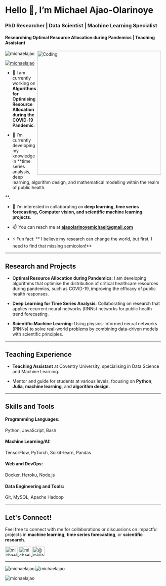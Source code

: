 <h1 align="centre">Hello 👋, I’m Michael Ajao-Olarinoye</h1>
<h3 align="centre">PhD Researcher | Data Scientist | Machine Learning Specialist</h3>
<h4 align="centre">Researching Optimal Resource Allocation during Pandemics | Teaching Assistant </h4>

<img align="right" alt="Coding" width="400" src="https://media.giphy.com/media/13UZisxBxkjPwI/giphy.gif">

<p align="left"> 
  <img src="https://komarev.com/ghpvc/?username=michaelajao&label=Profile%20views&color=0e75b6&style=flat" alt="michaelajao" />
</p>

<p align="left">
  <a href="https://twitter.com/michaelajao" target="blank">
    <img src="https://img.shields.io/twitter/follow/michaelajao?logo=twitter&style=for-the-badge" alt="michaelajao" />
  </a>
</p>

- 🔭 I am currently working on **Algorithms for Optimising Resource Allocation during the COVID-19 Pandemic**.
  
- 🌱 I’m currently developing my knowledge in **time series analysis, deep learning, algorithm design, and mathematical modelling within the realm of public health.

**.
  
- 👯 I’m interested in collaborating on **deep learning, time series forecasting, Computer vision, and scientific machine learning projects**.

- 📫 You can reach me at **ajaoolarinoyemichael@gmail.com**

- ⚡ Fun fact: ** I believe my research can change the world, but first, I need to find that missing semicolon!**

---

## Research and Projects

- **Optimal Resource Allocation during Pandemics**: 
  I am developing algorithms that optimise the distribution of critical healthcare resources during pandemics, such as COVID-19, improving the efficacy of public health responses.
  
- **Deep Learning for Time Series Analysis**: 
  Collaborating on research that applies recurrent neural networks (RNNs) networks for public health trend forecasting.
  
- **Scientific Machine Learning**: 
  Using physics-informed neural networks (PINNs) to solve real-world problems by combining data-driven models with scientific principles.

---

## Teaching Experience

- **Teaching Assistant** at Coventry University, specialising in Data Science and Machine Learning.
  
- Mentor and guide for students at various levels, focusing on **Python**, **Julia**, **machine learning**, and **algorithm design**.

---

## Skills and Tools

#### **Programming Languages**:  
Python, JavaScript, Bash

#### **Machine Learning/AI**:  
TensorFlow, PyTorch, Scikit-learn, Pandas

#### **Web and DevOps**:
Docker, Heroku, Node.js

#### **Data Engineering and Tools**:  
Git, MySQL, Apache Hadoop

---

## Let's Connect!

Feel free to connect with me for collaborations or discussions on impactful projects in **machine learning**, **time series forecasting**, or **scientific research**.

<p align="left">
  <a href="https://twitter.com/michaelajao" target="blank">
    <img align="centre" src="https://raw.githubusercontent.com/rahuldkjain/github-profile-readme-generator/master/src/images/icons/Social/twitter.svg" alt="michaelajao" height="30" width="40" />
  </a>
  <a href="https://linkedin.com/in/michael-ajao" target="blank">
    <img align="centre" src="https://raw.githubusercontent.com/rahuldkjain/github-profile-readme-generator/master/src/images/icons/Social/linked-in-alt.svg" alt="michael-ajao" height="30" width="40" />
  </a>
  <a href="https://www.youtube.com/c/@miolajtech2439" target="blank">
    <img align="centre" src="https://raw.githubusercontent.com/rahuldkjain/github-profile-readme-generator/master/src/images/icons/Social/youtube.svg" alt="@miolajtech2439" height="30" width="40" />
  </a>
</p>

---

<p>
  <img align="left" src="https://github-readme-stats.vercel.app/api/top-langs?username=michaelajao&show_icons=true&locale=en&layout=compact" alt="michaelajao" />
</p>

<p>
  <img align="centre" src="https://github-readme-stats.vercel.app/api?username=michaelajao&show_icons=true&locale=en" alt="michaelajao" />
</p>

<p>
  <img align="centre" src="https://github-readme-streak-stats.herokuapp.com/?user=michaelajao&" alt="michaelajao" />
</p>
